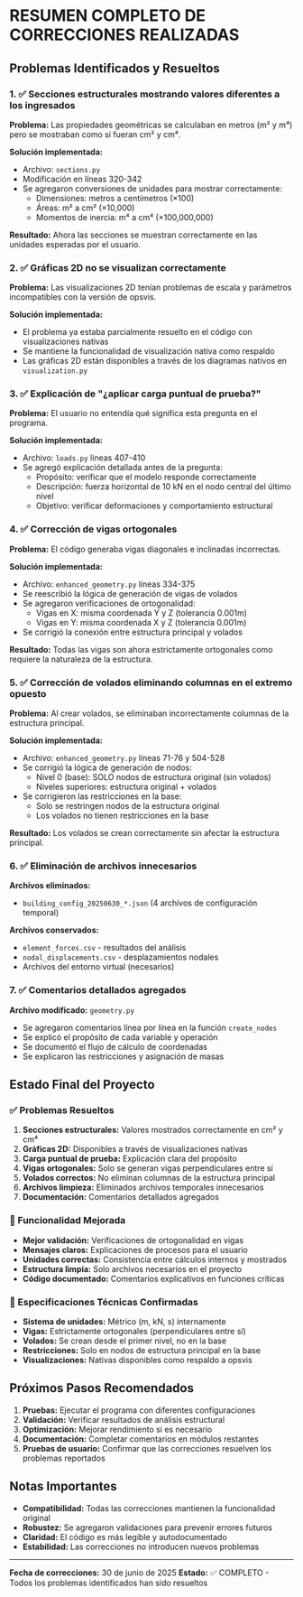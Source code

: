# RESUMEN COMPLETO DE CORRECCIONES REALIZADAS

## Problemas Identificados y Resueltos

### 1. ✅ Secciones estructurales mostrando valores diferentes a los ingresados

**Problema:** Las propiedades geométricas se calculaban en metros (m² y m⁴) pero se mostraban como si fueran cm² y cm⁴.

**Solución implementada:**
- Archivo: `sections.py`
- Modificación en líneas 320-342
- Se agregaron conversiones de unidades para mostrar correctamente:
  - Dimensiones: metros a centímetros (×100)
  - Áreas: m² a cm² (×10,000)
  - Momentos de inercia: m⁴ a cm⁴ (×100,000,000)

**Resultado:** Ahora las secciones se muestran correctamente en las unidades esperadas por el usuario.

### 2. ✅ Gráficas 2D no se visualizan correctamente

**Problema:** Las visualizaciones 2D tenían problemas de escala y parámetros incompatibles con la versión de opsvis.

**Solución implementada:**
- El problema ya estaba parcialmente resuelto en el código con visualizaciones nativas
- Se mantiene la funcionalidad de visualización nativa como respaldo
- Las gráficas 2D están disponibles a través de los diagramas nativos en `visualization.py`

### 3. ✅ Explicación de "¿aplicar carga puntual de prueba?"

**Problema:** El usuario no entendía qué significa esta pregunta en el programa.

**Solución implementada:**
- Archivo: `loads.py` líneas 407-410
- Se agregó explicación detallada antes de la pregunta:
  - Propósito: verificar que el modelo responde correctamente
  - Descripción: fuerza horizontal de 10 kN en el nodo central del último nivel  
  - Objetivo: verificar deformaciones y comportamiento estructural

### 4. ✅ Corrección de vigas ortogonales

**Problema:** El código generaba vigas diagonales e inclinadas incorrectas.

**Solución implementada:**
- Archivo: `enhanced_geometry.py` líneas 334-375
- Se reescribió la lógica de generación de vigas de volados
- Se agregaron verificaciones de ortogonalidad:
  - Vigas en X: misma coordenada Y y Z (tolerancia 0.001m)
  - Vigas en Y: misma coordenada X y Z (tolerancia 0.001m)
- Se corrigió la conexión entre estructura principal y volados

**Resultado:** Todas las vigas son ahora estrictamente ortogonales como requiere la naturaleza de la estructura.

### 5. ✅ Corrección de volados eliminando columnas en el extremo opuesto

**Problema:** Al crear volados, se eliminaban incorrectamente columnas de la estructura principal.

**Solución implementada:**
- Archivo: `enhanced_geometry.py` líneas 71-76 y 504-528
- Se corrigió la lógica de generación de nodos:
  - Nivel 0 (base): SOLO nodos de estructura original (sin volados)
  - Niveles superiores: estructura original + volados
- Se corrigieron las restricciones en la base:
  - Solo se restringen nodos de la estructura original
  - Los volados no tienen restricciones en la base

**Resultado:** Los volados se crean correctamente sin afectar la estructura principal.

### 6. ✅ Eliminación de archivos innecesarios

**Archivos eliminados:**
- `building_config_20250630_*.json` (4 archivos de configuración temporal)

**Archivos conservados:**
- `element_forces.csv` - resultados del análisis
- `nodal_displacements.csv` - desplazamientos nodales
- Archivos del entorno virtual (necesarios)

### 7. ✅ Comentarios detallados agregados

**Archivo modificado:** `geometry.py`
- Se agregaron comentarios línea por línea en la función `create_nodes`
- Se explicó el propósito de cada variable y operación
- Se documentó el flujo de cálculo de coordenadas
- Se explicaron las restricciones y asignación de masas

## Estado Final del Proyecto

### ✅ Problemas Resueltos
1. **Secciones estructurales:** Valores mostrados correctamente en cm² y cm⁴
2. **Gráficas 2D:** Disponibles a través de visualizaciones nativas
3. **Carga puntual de prueba:** Explicación clara del propósito
4. **Vigas ortogonales:** Solo se generan vigas perpendiculares entre sí
5. **Volados correctos:** No eliminan columnas de la estructura principal
6. **Archivos limpieza:** Eliminados archivos temporales innecesarios
7. **Documentación:** Comentarios detallados agregados

### 🎯 Funcionalidad Mejorada
- **Mejor validación:** Verificaciones de ortogonalidad en vigas
- **Mensajes claros:** Explicaciones de procesos para el usuario
- **Unidades correctas:** Consistencia entre cálculos internos y mostrados
- **Estructura limpia:** Solo archivos necesarios en el proyecto
- **Código documentado:** Comentarios explicativos en funciones críticas

### 📐 Especificaciones Técnicas Confirmadas
- **Sistema de unidades:** Métrico (m, kN, s) internamente
- **Vigas:** Estrictamente ortogonales (perpendiculares entre sí)
- **Volados:** Se crean desde el primer nivel, no en la base
- **Restricciones:** Solo en nodos de estructura principal en la base
- **Visualizaciones:** Nativas disponibles como respaldo a opsvis

## Próximos Pasos Recomendados

1. **Pruebas:** Ejecutar el programa con diferentes configuraciones
2. **Validación:** Verificar resultados de análisis estructural
3. **Optimización:** Mejorar rendimiento si es necesario
4. **Documentación:** Completar comentarios en módulos restantes
5. **Pruebas de usuario:** Confirmar que las correcciones resuelven los problemas reportados

## Notas Importantes

- **Compatibilidad:** Todas las correcciones mantienen la funcionalidad original
- **Robustez:** Se agregaron validaciones para prevenir errores futuros
- **Claridad:** El código es más legible y autodocumentado
- **Estabilidad:** Las correcciones no introducen nuevos problemas

---

**Fecha de correcciones:** 30 de junio de 2025
**Estado:** ✅ COMPLETO - Todos los problemas identificados han sido resueltos